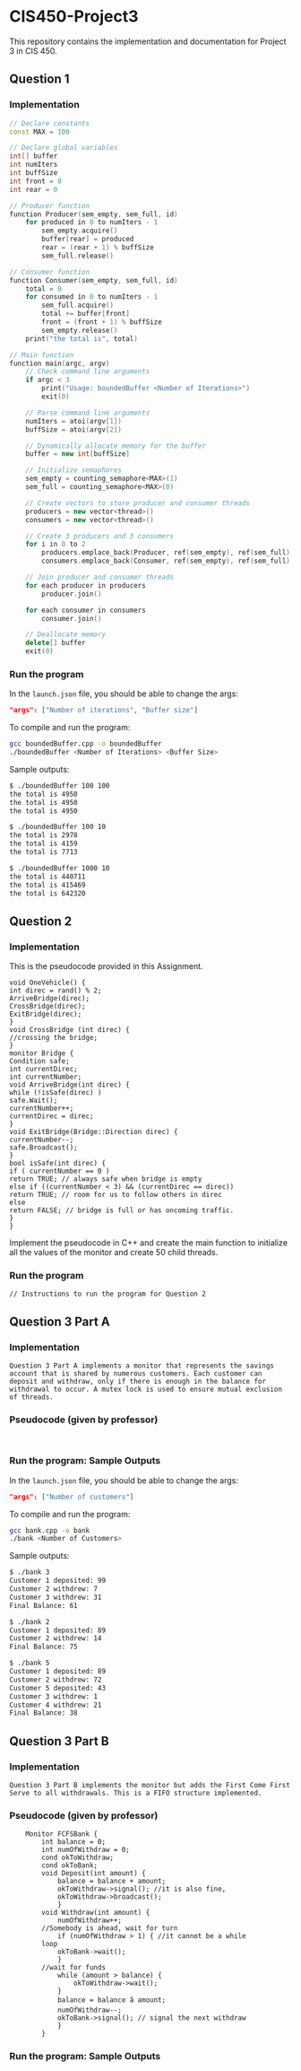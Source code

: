 # CIS450-Project3

This repository contains the implementation and documentation for Project 3 in CIS 450.

## Question 1

### Implementation

```cpp
// Declare constants
const MAX = 100

// Declare global variables
int[] buffer
int numIters
int buffSize
int front = 0
int rear = 0

// Producer function
function Producer(sem_empty, sem_full, id)
    for produced in 0 to numIters - 1
        sem_empty.acquire()
        buffer[rear] = produced
        rear = (rear + 1) % buffSize
        sem_full.release()

// Consumer function
function Consumer(sem_empty, sem_full, id)
    total = 0
    for consumed in 0 to numIters - 1
        sem_full.acquire()
        total += buffer[front]
        front = (front + 1) % buffSize
        sem_empty.release()
    print("the total is", total)

// Main function
function main(argc, argv)
    // Check command line arguments
    if argc < 3
        print("Usage: boundedBuffer <Number of Iterations>")
        exit(0)

    // Parse command line arguments
    numIters = atoi(argv[1])
    buffSize = atoi(argv[2])

    // Dynamically allocate memory for the buffer
    buffer = new int[buffSize]

    // Initialize semaphores
    sem_empty = counting_semaphore<MAX>(1)
    sem_full = counting_semaphore<MAX>(0)

    // Create vectors to store producer and consumer threads
    producers = new vector<thread>()
    consumers = new vector<thread>()

    // Create 3 producers and 3 consumers
    for i in 0 to 2
        producers.emplace_back(Producer, ref(sem_empty), ref(sem_full), i)
        consumers.emplace_back(Consumer, ref(sem_empty), ref(sem_full), i)

    // Join producer and consumer threads
    for each producer in producers
        producer.join()

    for each consumer in consumers
        consumer.join()

    // Deallocate memory
    delete[] buffer
    exit(0)
```

### Run the program

In the `launch.json` file, you should be able to change the args:

```json
"args": ["Number of iterations", "Buffer size"]
```

To compile and run the program:

```bash
gcc boundedBuffer.cpp -o boundedBuffer
./boundedBuffer <Number of Iterations> <Buffer Size>
```

Sample outputs:

```bash
$ ./boundedBuffer 100 100
the total is 4950
the total is 4950
the total is 4950

$ ./boundedBuffer 100 10
the total is 2978
the total is 4159
the total is 7713

$ ./boundedBuffer 1000 10
the total is 440711
the total is 415469
the total is 642320
```

## Question 2

### Implementation
This is the pseudocode provided in this Assignment.
```plaintext
void OneVehicle() {
int direc = rand() % 2;
ArriveBridge(direc);
CrossBridge(direc);
ExitBridge(direc);
}
void CrossBridge (int direc) {
//crossing the bridge;
}
monitor Bridge {
Condition safe;
int currentDirec;
int currentNumber;
void ArriveBridge(int direc) {
while (!isSafe(direc) )
safe.Wait();
currentNumber++;
currentDirec = direc;
}
void ExitBridge(Bridge::Direction direc) {
currentNumber--;
safe.Broadcast();
}
bool isSafe(int direc) {
if ( currentNumber == 0 )
return TRUE; // always safe when bridge is empty
else if ((currentNumber < 3) && (currentDirec == direc))
return TRUE; // room for us to follow others in direc
else
return FALSE; // bridge is full or has oncoming traffic.
}
}

```
Implement the pseudocode in C++ and create the main function to initialize all the values of the monitor and create 50 child threads.

### Run the program

```plaintext
// Instructions to run the program for Question 2
```

## Question 3 Part A

### Implementation

```plaintext
Question 3 Part A implements a monitor that represents the savings account that is shared by numerous customers. Each customer can deposit and withdraw, only if there is enough in the balance for withdrawal to occur. A mutex lock is used to ensure mutual exclusion of threads.

```

### Pseudocode (given by professor)
```plaintext
    

```

### Run the program: Sample Outputs

In the `launch.json` file, you should be able to change the args:

```json
"args": ["Number of customers"]
```

To compile and run the program:

```bash
gcc bank.cpp -o bank
./bank <Number of Customers>
```

Sample outputs:

```bash
$ ./bank 3
Customer 1 deposited: 99
Customer 2 withdrew: 7
Customer 3 withdrew: 31
Final Balance: 61

$ ./bank 2
Customer 1 deposited: 89
Customer 2 withdrew: 14
Final Balance: 75

$ ./bank 5
Customer 1 deposited: 89
Customer 2 withdrew: 72
Customer 5 deposited: 43
Customer 3 withdrew: 1
Customer 4 withdrew: 21
Final Balance: 38
```

## Question 3 Part B

### Implementation

```plaintext
Question 3 Part B implements the monitor but adds the First Come First Serve to all withdrawals. This is a FIFO structure implemented. 
```

### Pseudocode (given by professor)
```plaintext
    Monitor FCFSBank {
        int balance = 0;
        int numOfWithdraw = 0;
        cond okToWithdraw;
        cond okToBank;
        void Deposit(int amount) {
            balance = balance + amount;
            okToWithdraw->signal(); //it is also fine,
            okToWithdraw->broadcast();
            }
        void Withdraw(int amount) {
            numOfWithdraw++;
        //Somebody is ahead, wait for turn
            if (numOfWithdraw > 1) { //it cannot be a while
        loop
            okToBank->wait();
            }
        //wait for funds
            while (amount > balance) {
                okToWithdraw->wait();
            }
            balance = balance â amount;
            numOfWithdraw--;
            okToBank->signal(); // signal the next withdraw
            }
        }
```

### Run the program: Sample Outputs